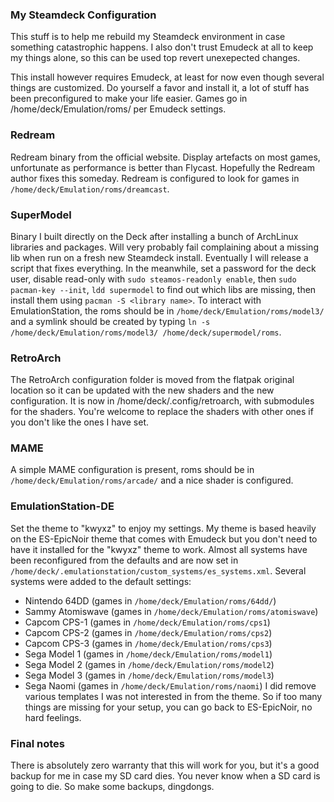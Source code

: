 ### My Steamdeck Configuration

This stuff is to help me rebuild my Steamdeck environment in case something catastrophic happens.
I also don't trust Emudeck at all to keep my things alone, so this can be used top revert unexepected changes.

This install however requires Emudeck, at least for now even though several things are customized. 
Do yourself a favor and install it, a lot of stuff has been preconfigured to make your life easier.
Games go in /home/deck/Emulation/roms/ per Emudeck settings.

### Redream

Redream binary from the official website. Display artefacts on most games, unfortunate as performance is better than Flycast. Hopefully the Redream author fixes this someday. Redream is configured to look for games in `/home/deck/Emulation/roms/dreamcast`.

### SuperModel

Binary I built directly on the Deck after installing a bunch of ArchLinux libraries and packages. Will very probably fail complaining about a missing lib when run on a fresh new Steamdeck install. Eventually I will release a script that fixes everything. In the meanwhile, set a password for the deck user, disable read-only with `sudo steamos-readonly enable`, then `sudo pacman-key --init`, `ldd supermodel` to find out which libs are missing, then install them using `pacman -S <library name>`. To interact with EmulationStation, the roms should be in `/home/deck/Emulation/roms/model3/` and a symlink should be created by typing `ln -s /home/deck/Emulation/roms/model3/ /home/deck/supermodel/roms`.

### RetroArch

The RetroArch configuration folder is moved from the flatpak original location so it can be updated with the new shaders and the new configuration. It is now in /home/deck/.config/retroarch, with submodules for the shaders. You're welcome to replace the shaders with other ones if you don't like the ones I have set.

### MAME

A simple MAME configuration is present, roms should be in `/home/deck/Emulation/roms/arcade/` and a nice shader is configured.

### EmulationStation-DE

Set the theme to "kwyxz" to enjoy my settings. My theme is based heavily on the ES-EpicNoir theme that comes with Emudeck but you don't need to have it installed for the "kwyxz" theme to work. Almost all systems have been reconfigured from the defaults and are now set in `/home/deck/.emulationstation/custom_systems/es_systems.xml`. Several systems were added to the default settings:
 - Nintendo 64DD (games in `/home/deck/Emulation/roms/64dd/`)
 - Sammy Atomiswave (games in `/home/deck/Emulation/roms/atomiswave`)
 - Capcom CPS-1 (games in `/home/deck/Emulation/roms/cps1`)
 - Capcom CPS-2 (games in `/home/deck/Emulation/roms/cps2`)
 - Capcom CPS-3 (games in `/home/deck/Emulation/roms/cps3`)
 - Sega Model 1 (games in `/home/deck/Emulation/roms/model1`)
 - Sega Model 2 (games in `/home/deck/Emulation/roms/model2`)
 - Sega Model 3 (games in `/home/deck/Emulation/roms/model3`)
 - Sega Naomi (games in `/home/deck/Emulation/roms/naomi`)
I did remove various templates I was not interested in from the theme. So if too many things are missing for your setup, you can go back to ES-EpicNoir, no hard feelings.

### Final notes

There is absolutely zero warranty that this will work for you, but it's a good backup for me in case my SD card dies. You never know when a SD card is going to die. So make some backups, dingdongs.

